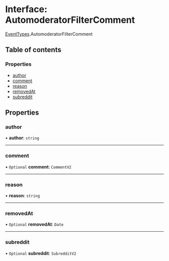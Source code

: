 # Interface: AutomoderatorFilterComment

[EventTypes](../modules/EventTypes.md).AutomoderatorFilterComment

## Table of contents

### Properties

- [author](EventTypes.AutomoderatorFilterComment.md#author)
- [comment](EventTypes.AutomoderatorFilterComment.md#comment)
- [reason](EventTypes.AutomoderatorFilterComment.md#reason)
- [removedAt](EventTypes.AutomoderatorFilterComment.md#removedat)
- [subreddit](EventTypes.AutomoderatorFilterComment.md#subreddit)

## Properties

### <a id="author" name="author"></a> author

• **author**: `string`

---

### <a id="comment" name="comment"></a> comment

• `Optional` **comment**: `CommentV2`

---

### <a id="reason" name="reason"></a> reason

• **reason**: `string`

---

### <a id="removedat" name="removedat"></a> removedAt

• `Optional` **removedAt**: `Date`

---

### <a id="subreddit" name="subreddit"></a> subreddit

• `Optional` **subreddit**: `SubredditV2`
